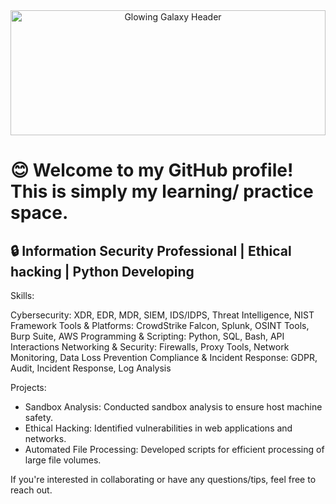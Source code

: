 <div align="center">
  <img src="https://imgur.com/7Gsji9a" alt="Glowing Galaxy Header" width="100%" height="200">
</div>

# 😊 Welcome to my GitHub profile! This is simply my learning/ practice space. 

## 🔒 Information Security Professional | Ethical hacking | Python Developing

Skills:

Cybersecurity: XDR, EDR, MDR, SIEM, IDS/IDPS, Threat Intelligence, NIST Framework
Tools & Platforms: CrowdStrike Falcon, Splunk, OSINT Tools, Burp Suite, AWS
Programming & Scripting: Python, SQL, Bash, API Interactions
Networking & Security: Firewalls, Proxy Tools, Network Monitoring, Data Loss Prevention
Compliance & Incident Response: GDPR, Audit, Incident Response, Log Analysis

Projects:

- Sandbox Analysis: Conducted sandbox analysis to ensure host machine safety.
- Ethical Hacking: Identified vulnerabilities in web applications and networks.
- Automated File Processing: Developed scripts for efficient processing of large file volumes.

If you're interested in collaborating or have any questions/tips,  feel free to reach out.


